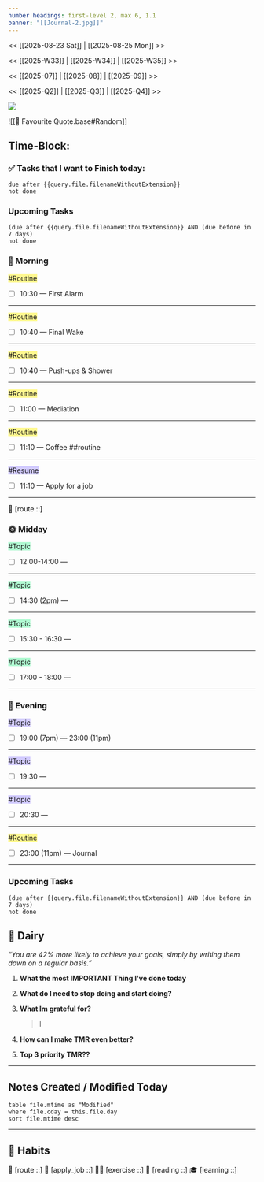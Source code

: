 ```yaml
---
number headings: first-level 2, max 6, 1.1
banner: "[[Journal-2.jpg]]"
---
```

<< [[2025-08-23 Sat]] | [[2025-08-25 Mon]] >>

<< [[2025-W33]] | [[2025-W34]] | [[2025-W35]]  >>

<< [[2025-07]] | [[2025-08]] | [[2025-09]] >>

<< [[2025-Q2]] | [[2025-Q3]] | [[2025-Q4]] >>

![](https://www.youtube.com/watch?v=KwatUSh-6xY)

![[📖 Favourite Quote.base#Random]]
## Time-Block:
### ✅ Tasks that I want to Finish today:
```tasks
due after {{query.file.filenameWithoutExtension}}
not done
```
### Upcoming Tasks
```tasks
(due after {{query.file.filenameWithoutExtension}} AND (due before in 7 days)
not done
```
### 🌅 Morning
<span style="background:#fff88f">#Routine</span>
- [ ] 10:30 — First Alarm 
---
<span style="background:#fff88f">#Routine</span>
- [ ] 10:40 — Final Wake 
---
<span style="background:#fff88f">#Routine</span>
- [ ] 10:40 — Push-ups & Shower 
---
<span style="background:#fff88f">#Routine</span>
- [ ] 11:00 — Mediation 
---
<span style="background:#fff88f">#Routine</span>
- [ ] 11:10 — Coffee ##routine 
---
<span style="background:#d2cbff">#Resume</span>
- [ ] 11:10 — Apply for a job
---
📍 [route ::]
### 🌞 Midday
<span style="background:#affad1">#Topic</span>
- [ ] 12:00-14:00 — 
---
<span style="background:#affad1">#Topic</span>
- [ ] 14:30 (2pm) — 
---
<span style="background:#affad1">#Topic</span>
- [ ] 15:30 - 16:30 —
---
<span style="background:#affad1">#Topic</span>
- [ ] 17:00 - 18:00 — 
---
### 🌙 Evening
<span style="background:#d2cbff">#Topic</span>
- [ ] 19:00 (7pm) —  23:00 (11pm)
---
<span style="background:#d2cbff">#Topic</span>
- [ ] 19:30 —  
---
<span style="background:#d2cbff">#Topic</span>
- [ ] 20:30 —  
---
<span style="background:#fff88f">#Routine</span>
- [ ] 23:00 (11pm) —  Journal
---
### Upcoming Tasks
```tasks
(due after {{query.file.filenameWithoutExtension}} AND (due before in 7 days)
not done
```

## 📕 Dairy
_“You are 42% more likely to achieve your goals, simply by writing them down on a regular basis.”_

1. **What the most IMPORTANT Thing I've done today**
	> 
2. **What do I need to stop doing and start doing?**
	> 
3. **What Im grateful for?**
	> I
4. **How can I make TMR even better?**
	> 
5. **Top 3 priority TMR??**
	> 
---
## Notes Created / Modified Today
```dataview
table file.mtime as "Modified"
where file.cday = this.file.day
sort file.mtime desc
```
---
## 💪 Habits 
📍 [route ::] 
💼 [apply_job ::] 
🏃‍♂️ [exercise ::] 
🔖 [reading ::] 
🎓 [learning ::]
